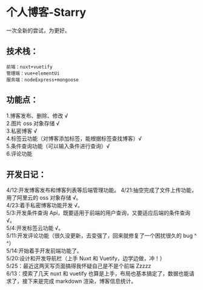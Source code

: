# 个人博客-Starry

一次全新的尝试，为更好。

## 技术栈：

    前端：nuxt+vuetify
    管理端：vue+elementUi
    服务端：nodeExpress+mongoose

## 功能点：

1.博客发布、删除、修改 √  
2.图片 oss 对象存储 √  
3.私密博客 √  
4.标签云功能（对博客添加标签，能根据标签查找博客）√  
5.条件查询功能（可以输入条件进行查询）√  
6.评论功能

## 开发日记：

4/12:开发博客发布和博客列表等后端管理功能。
4/21:抽空完成了文件上传功能，用了阿里云的 oss 对象存储 √。  
4/23:着手私密博客功能开发 √。  
5/3:开发条件查询 Api，既要适用于前端的用户查询，又要适应后端的条件查询 √。  
5/4:开发标签云功能 √。  
5/11:开发评论功能（很久没更新，去变强了，回来就修复了一个困扰很久的 bug ^ ^）  
5/14:开始着手开发前端功能了。  
5/20:设计和开发导航栏（上手 Nuxt 和 Vuetify，边学边做，冲！）  
5/25：最近这两天写页面搞得我怀疑自己是不是个前端 Zzzzz  
6/13：摸索了几天 nuxt 和 vuetify 也算是上手，布局也基本搞定了，数据也能请求了，接下来是完成 markdown 渲染，博客信息统计。
